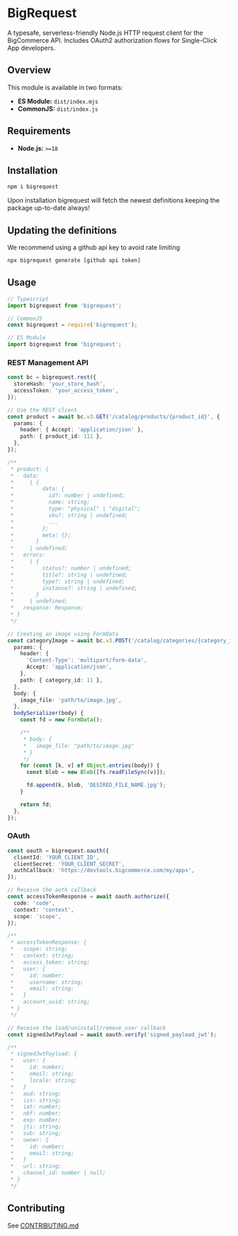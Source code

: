 # BigRequest

A typesafe, serverless-friendly Node.js HTTP request client for the BigCommerce API. Includes OAuth2 authorization flows for Single-Click App developers.

## Overview

This module is available in two formats:

- **ES Module:** `dist/index.mjs`
- **CommonJS:** `dist/index.js`

## Requirements

- **Node.js:** `>=18`

## Installation

```sh
npm i bigrequest
```

Upon installation bigrequest will fetch the newest definitions keeping the package up-to-date always!

## Updating the definitions
We recommend using a github api key to avoid rate limiting

```sh
npx bigrequest generate [github api token]
```

## Usage

```ts
// Typescript
import bigrequest from 'bigrequest';
```

```js
// CommonJS
const bigrequest = require('bigrequest');
```

```js
// ES Module
import bigrequest from 'bigrequest';
```

### REST Management API

```ts
const bc = bigrequest.rest({
  storeHash: 'your_store_hash',
  accessToken: 'your_access_token',
});

// Use the REST client
const product = await bc.v3.GET('/catalog/products/{product_id}', {
  params: {
    header: { Accept: 'application/json' },
    path: { product_id: 111 },
  },
});

/**
 * product: {
 *   data:
 *     | {
 *         data: {
 *           id?: number | undefined;
 *           name: string;
 *           type: "physical" | "digital";
 *           sku?: string | undefined;
 *           ...
 *         };
 *         meta: {};
 *       }
 *     | undefined;
 *   errors:
 *     | {
 *         status?: number | undefined;
 *         title?: string | undefined;
 *         type?: string | undefined;
 *         instance?: string | undefined;
 *       }
 *     | undefined;
 *   response: Response;
 * }
 */

// Creating an image using FormData
const categoryImage = await bc.v3.POST('/catalog/categories/{category_id}/image', {
  params: {
    header: {
      'Content-Type': 'multipart/form-data',
      Accept: 'application/json',
    },
    path: { category_id: 11 },
  },
  body: {
    image_file: 'path/to/image.jpg',
  },
  bodySerializer(body) {
    const fd = new FormData();

    /**
     * body: {
     *   image_file: "path/to/image.jpg"
     * }
     */
    for (const [k, v] of Object.entries(body)) {
      const blob = new Blob([fs.readFileSync(v)]);

      fd.append(k, blob, 'DESIRED_FILE_NAME.jpg');
    }

    return fd;
  },
});
```

### OAuth

```ts
const oauth = bigrequest.oauth({
  clientId: 'YOUR_CLIENT_ID',
  clientSecret: 'YOUR_CLIENT_SECRET',
  authCallback: 'https://devtools.bigcommerce.com/my/apps',
});

// Receive the auth callback
const accessTokenResponse = await oauth.authorize({
  code: 'code',
  context: 'context',
  scope: 'scope',
});

/**
 * accessTokenResponse: {
 *   scope: string;
 *   context: string;
 *   access_token: string;
 *   user: {
 *     id: number;
 *     username: string;
 *     email: string;
 *   }
 *   account_uuid: string;
 * }
 */

// Receive the load/uninstall/remove_user callback
const signedJwtPayload = await oauth.verify('signed_payload_jwt');

/**
 * signedJwtPayload: {
 *   user: {
 *     id: number;
 *     email: string;
 *     locale: string;
 *   }
 *   aud: string;
 *   iss: string;
 *   iat: number;
 *   nbf: number;
 *   exp: number;
 *   jti: string;
 *   sub: string;
 *   owner: {
 *     id: number;
 *     email: string;
 *   }
 *   url: string;
 *   channel_id: number | null;
 * }
 */
```

## Contributing

See [CONTRIBUTING.md](./CONTRIBUTING.md)
